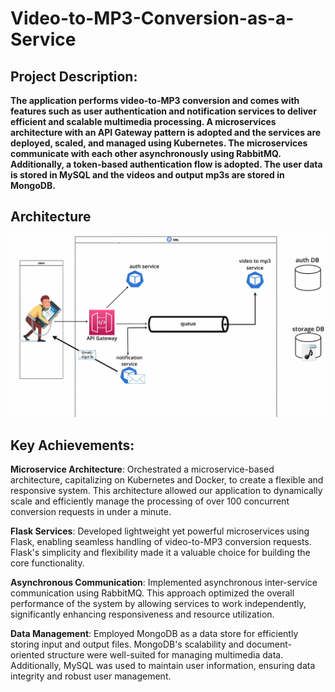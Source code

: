 # Video-to-MP3-Conversion-as-a-Service

## Project Description:

**The application performs video-to-MP3 conversion and comes with features such as user authentication and notification services to deliver efficient and scalable multimedia processing. A microservices architecture with an API Gateway pattern is adopted and the services are deployed, scaled, and managed using Kubernetes. The microservices communicate with each other asynchronously using RabbitMQ. Additionally, a token-based authentication flow is adopted. The user data is stored in MySQL and the videos and output mp3s are stored in MongoDB.** 


## Architecture

![Architecture](./img/Architecture.png)

## Key Achievements:

**Microservice Architecture**: Orchestrated a microservice-based architecture, capitalizing on Kubernetes and Docker, to create a flexible and responsive system. This architecture allowed our application to dynamically scale and efficiently manage the processing of over 100 concurrent conversion requests in under a minute.

**Flask Services**: Developed lightweight yet powerful microservices using Flask, enabling seamless handling of video-to-MP3 conversion requests. Flask's simplicity and flexibility made it a valuable choice for building the core functionality.

**Asynchronous Communication**: Implemented asynchronous inter-service communication using RabbitMQ. This approach optimized the overall performance of the system by allowing services to work independently, significantly enhancing responsiveness and resource utilization.

**Data Management**: Employed MongoDB as a data store for efficiently storing input and output files. MongoDB's scalability and document-oriented structure were well-suited for managing multimedia data. Additionally, MySQL was used to maintain user information, ensuring data integrity and robust user management.
